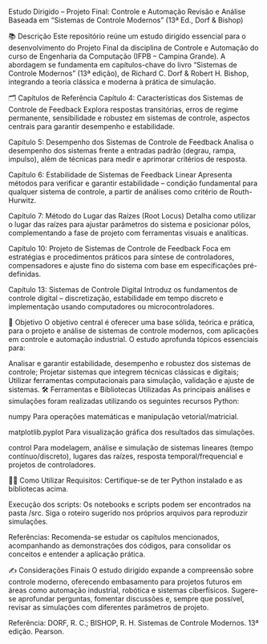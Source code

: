 Estudo Dirigido – Projeto Final: Controle e Automação
Revisão e Análise Baseada em “Sistemas de Controle Modernos” (13ª Ed., Dorf & Bishop)

📚 Descrição
Este repositório reúne um estudo dirigido essencial para o desenvolvimento do Projeto Final da disciplina de Controle e Automação do curso de Engenharia da Computação (IFPB – Campina Grande). A abordagem se fundamenta em capítulos-chave do livro “Sistemas de Controle Modernos” (13ª edição), de Richard C. Dorf & Robert H. Bishop, integrando a teoria clássica e moderna à prática de simulação.

🗂️ Capítulos de Referência
Capítulo 4: Características dos Sistemas de Controle de Feedback
Explora respostas transitórias, erros de regime permanente, sensibilidade e robustez em sistemas de controle, aspectos centrais para garantir desempenho e estabilidade.

Capítulo 5: Desempenho dos Sistemas de Controle de Feedback
Analisa o desempenho dos sistemas frente a entradas padrão (degrau, rampa, impulso), além de técnicas para medir e aprimorar critérios de resposta.

Capítulo 6: Estabilidade de Sistemas de Feedback Linear
Apresenta métodos para verificar e garantir estabilidade – condição fundamental para qualquer sistema de controle, a partir de análises como critério de Routh-Hurwitz.

Capítulo 7: Método do Lugar das Raízes (Root Locus)
Detalha como utilizar o lugar das raízes para ajustar parâmetros do sistema e posicionar pólos, complementando a fase de projeto com ferramentas visuais e analíticas.

Capítulo 10: Projeto de Sistemas de Controle de Feedback
Foca em estratégias e procedimentos práticos para síntese de controladores, compensadores e ajuste fino do sistema com base em especificações pré-definidas.

Capítulo 13: Sistemas de Controle Digital
Introduz os fundamentos de controle digital – discretização, estabilidade em tempo discreto e implementação usando computadores ou microcontroladores.

🎯 Objetivo
O objetivo central é oferecer uma base sólida, teórica e prática, para o projeto e análise de sistemas de controle modernos, com aplicações em controle e automação industrial. O estudo aprofunda tópicos essenciais para:

Analisar e garantir estabilidade, desempenho e robustez dos sistemas de controle;
Projetar sistemas que integrem técnicas clássicas e digitais;
Utilizar ferramentas computacionais para simulação, validação e ajuste de sistemas.
🛠️ Ferramentas e Bibliotecas Utilizadas
As principais análises e simulações foram realizadas utilizando os seguintes recursos Python:

numpy
Para operações matemáticas e manipulação vetorial/matricial.

matplotlib.pyplot
Para visualização gráfica dos resultados das simulações.

control
Para modelagem, análise e simulação de sistemas lineares (tempo contínuo/discreto), lugares das raízes, resposta temporal/frequencial e projetos de controladores.

🧑‍💻 Como Utilizar
Requisitos:
Certifique-se de ter Python instalado e as bibliotecas acima.

Execução dos scripts:
Os notebooks e scripts podem ser encontrados na pasta /src. Siga o roteiro sugerido nos próprios arquivos para reproduzir simulações.

Referências:
Recomenda-se estudar os capítulos mencionados, acompanhando as demonstrações dos códigos, para consolidar os conceitos e entender a aplicação prática.

✍️ Considerações Finais
O estudo dirigido expande a compreensão sobre controle moderno, oferecendo embasamento para projetos futuros em áreas como automação industrial, robótica e sistemas ciberfísicos.
Sugere-se aprofundar perguntas, fomentar discussões e, sempre que possível, revisar as simulações com diferentes parâmetros de projeto.

Referência:
DORF, R. C.; BISHOP, R. H. Sistemas de Controle Modernos. 13ª edição. Pearson.

